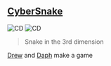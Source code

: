 ## [CyberSnake](https://drewbi.github.io/cybersnake/)
![CD](https://github.com/Drewbi/cybersnake/workflows/CD/badge.svg)
![CD](https://github.com/Drewbi/cybersnake/workflows/CD/badge.svg?branch=master&event=status)
> Snake in the 3rd dimension

[Drew](https://github.com/drewbi) and [Daph](https://github.com/definitelyDaphne) make a game
